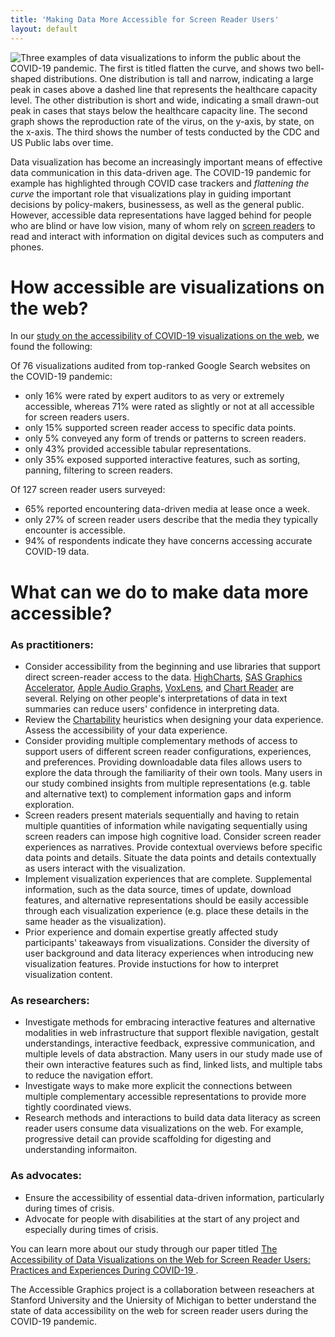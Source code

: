 ```yaml
---
title: 'Making Data More Accessible for Screen Reader Users'
layout: default
---
```


<img src="{{site.baseurl}}/images/banner.png" class="img-responsive" alt="Three examples of data visualizations to inform the public about the COVID-19 pandemic. The first is titled flatten the curve, and shows two bell-shaped distributions. One distribution is tall and narrow, indicating a large peak in cases above a dashed line that represents the healthcare capacity level. The other distribution is short and wide, indicating a small drawn-out peak in cases that stays below the healthcare capacity line. The second graph shows the reproduction rate of the virus, on the y-axis, by state, on the x-axis. The third shows the number of tests conducted by the CDC and US Public labs over time."> 

Data visualization has become an increasingly important means of effective data communication in this data-driven age. The COVID-19 pandemic for example has highlighted through COVID case trackers and *flattening the curve*  the important role that visualizations play in guiding important decisions by policy-makers, businessess, as well as the general public. However, accessible data representations have lagged behind for people who are blind or have low vision, many of whom rely on [screen readers](https://www.afb.org/blindness-and-low-vision/using-technology/assistive-technology-products/screen-readers) to read and interact with information on digital devices such as computers and phones. 

# How accessible are visualizations on the web?

In our [study on the accessibility of COVID-19 visualizations on the web](https://dl.acm.org/doi/10.1145/3557899), we found the following: 

Of 76 visualizations audited from top-ranked Google Search websites on the COVID-19 pandemic:

* only 16% were rated by expert auditors to as very or extremely accessible, whereas 71% were rated as slightly or not at all accessible for screen readers users.
* only 15% supported screen reader access to specific data points.
* only 5% conveyed any form of trends or patterns to screen readers.
* only 43% provided accessible tabular representations.
* only 35% exposed supported interactive features, such as sorting, panning, filtering to screen readers.

Of 127 screen reader users surveyed:

* 65% reported encountering data-driven media at lease once a week.
* only 27% of screen reader users describe that the media they typically encounter is accessible.
* 94% of respondents indicate they have concerns accessing accurate COVID-19 data.

# What can we do to make data more accessible?

### As practitioners: 

* Consider accessibility from the beginning and use libraries that support direct screen-reader access to the data. [HighCharts](https://www.highcharts.com/docs/accessibility/accessibility-module), [SAS Graphics Accelerator](https://support.sas.com/software/products/graphics-accelerator/), [Apple Audio Graphs](https://developer.apple.com/documentation/accessibility/audio_graphs), [VoxLens](https://github.com/athersharif/voxlens), and [Chart Reader](https://github.com/microsoft/chart-reader) are several. Relying on other people's interpretations of data in text summaries can reduce users' confidence in interpreting data.
* Review the [Chartability](https://chartability.fizz.studio/) heuristics when designing your data experience. Assess the accessibility of your data experience.
* Consider providing multiple complementary methods of access to support users of different screen reader configurations, experiences, and preferences. Providing downloadable data files allows users to explore the data through the familiarity of their own tools. Many users in our study combined insights from multiple representations (e.g. table and alternative text) to complement information gaps and inform exploration.
* Screen readers present materials sequentially and having to retain multiple quantities of information while navigating sequentially using screen readers can impose high cognitive load. Consider screen reader experiences as narratives. Provide contextual overviews before specific data points and details. Situate the data points and details contextually as users interact with the visualization. 
* Implement visualization experiences that are complete. Supplemental information, such as the data source, times of update, download features, and alternative representations should be easily accessible through each visualization experience (e.g. place these details in the same header as the visualization).
* Prior experience and domain expertise greatly affected study participants' takeaways from visualizations. Consider the diversity of user background and data literacy experiences when introducing new visualization features. Provide instuctions for how to interpret visualization content.

### As researchers: 

* Investigate methods for embracing interactive features and alternative modalities in web infrastructure that support flexible navigation, gestalt understandings, interactive feedback, expressive communication, and multiple levels of data abstraction. Many users in our study made use of their own interactive features such as find, linked lists, and multiple tabs to reduce the navigation effort.
* Investigate ways to make more explicit the connections between multiple complementary accessible representations to provide more tightly coordinated views.
* Research methods and interactions to build data data literacy as screen reader users consume data visualizations on the web. For example, progressive detail can provide scaffolding for digesting and understanding informaiton.

### As advocates:

* Ensure the accessibility of essential data-driven information, particularly during times of crisis.
* Advocate for people with disabilities at the start of any project and especially during times of crisis.

You can learn more about our study through our paper titled  <a href="/Papers/TheAccessibilityOfDataVisualizationsOnTheWebForScreenReaderUsers.pdf" target="_target"> The Accessibility of Data Visualizations on the Web for Screen Reader Users: Practices and Experiences During COVID-19 </a>.

The Accessible Graphics project is a collaboration between reseachers at Stanford University and the Uniersity of Michigan to better understand the state of data accessibility on the web for screen reader users during the COVID-19 pandemic. 


<!--
The Accessible Graphics project is a collaboration between reseachers at Stanford University and the Uniersity of Michigan to investigate the state of data accessibility on the web for screen reader users during the COVID-19 pandemic. 

The project consists of three parts:
* A survey of 127 screen reader users regarding their experiences and preferences accessing data on the web.
* In-depth interviews and observations of 12 screen readers interacting with online data visualizations.
* An accessibility audit of 87 data visualizations from top-ranked Google searches, conducted by web accessibility specialists.

# Study Results

Below is a summary of the results included from our paper titled: <a href="/Papers/siu2021dataCovid.pdf" target="_target"> COVID-19 Highlights the Issues Facing Blind and Visually Impaired People in Accessing Data on the Web. </a>

## Survey

### Accessing data-driven information

* 94% of respondents indicate they have concerns accessing accurate COVID-19 data.
* 17% of respondents agree that data-driven media they encounter is typically accessible with their use of technology.
* Respondents ranked trends as most commonly inaccessible, followed by information about pandemic severity, day-to-day advice, and health and safety guidelines.
* Popular types of tasks respondents would like access to data-driven information for are: orientation and mobility, data-related media, education related, work related, personal tasks, and art and expression.


### Ways of accessing information

* Respondents highlight the importance of good summary descriptions, tables for drawing their own conclusions, alternative audio and tactile methods of consumption, and improved screen reader compatability.
* Respondents looked for accessibility branded COVID-19 websites (28%), learned to interpret data using sonification techniques (25%), listened to more podcasts where trends are "better described" (21%), relied on visual interpration services or relatives (15%), or looked for download access to raw tabular data (10%). 
* 92% of respondents believe that tactile methods are helpful for exploring data graphics, while 55% indicated that they were at least compentant in using tactile graphics for data tasks. 
* 87% of respondents believe that audio-methods are helpful for exploring data graphics, while 23% indicated that they were at least compentant in using audio-methods for data tasks.

## Interview and Observations

* For accessibility-driven data websites, prior experience and domain expertise greatly affected participants' takeaways.
* Participants combined insights from multiple representations (e.g. table and alternative text) to complement information gaps and inform exploration.
* When making data comparisons, having to retain multiple quantities of information while sequentially navigating through screen readers can impose high cognitive load.
* Participants made use of interactive features such as find, linked lists, and multiple tabs to reduce the navigation effort.
* Relying on other people's interpretations of data in alternative text descriptions, discrepancies in how data is presented, and unfamiliar tools can reduce users' confidence in interpreting data.

## Data Accessibility Audit

The results of this study are currently under peer review, and will be uploaded once accepted.

--!>

<!--
The Accessible Graphics project was launched to provide important up-to-date multimodal graphics. We are continuously updating the site and expanding on the library of graphics available currently related to the COVID-19 health crisis. The project currently uses [SAS Graphics Accelerator](https://support.sas.com/software/products/graphics-accelerator/index.html) which is only supported in [Google Chrome](https://www.google.com/chrome/). We have provided instruction on [how to use SAS Graphics Accelerator]({% link usingSAS.md %}).

## List of data graphics available:
* [Flatten the Curve]({% link flattenTheCurve.md %})
* [Global Evolution of Covid-19 Cases]({% link plotCases.md %})
* [Rt: Effective Reproduction Rate]({% link rtlive.md %})
* [Deaths by Race]({% link deathsByRace.md %})
* [Civilian Unemployment Rate]({% link unemployment.md %})

Have a plot you want to see but is not here? [Send us a suggestion]({% link contact.md %}). 

<br>

## Project Data Collection
We are also interested in understanding the strengths and limitations of existing technologies in providing effective alternative representations. We are gathering feedback to improve how we present the graphics and to support the design of multimodal visualization libraries. Each visualization has an option to submit questions you may have about the graphic or data. Human volunteers will be answering questions. You may opt to receive an email alert when someone has posted an answer. Last, we are also collecting more general information on multimodal data literacy and the state of media accessibility. [Visit our survey]({% link survey.md %}) to learn more or participate.

<br>

## Datasets In Use
* [Johns Hopkins CSSE database](https://github.com/CSSEGISandData/COVID-19)
* [CDC Coronavirus Cases, Data & Surveillance](https://www.cdc.gov/coronavirus/2019-ncov/cases-updates/testing-in-us.html)
* [Rt.Live](https://rt.live/)
* [U.S. Bureau of Labor Statistics](https://www.bls.gov/charts/employment-situation/civilian-unemployment-rate.htm)

-->
